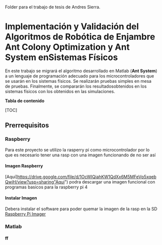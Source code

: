 Folder para el trabajo de tesis de Andres Sierra.

# Implementación y Validación del Algoritmos de Robótica de Enjambre Ant Colony Optimization y Ant System enSistemas Físicos

En este trabajo se migrará el algoritmo desarrollado en Matlab (**Ant System**) a un lenguaje de programación adecuado para los microcontroladores que se usarán en los sistemas físicos. Se realizarán pruebas simples en mesa de pruebas. Finalmente, se compararán los resultadosobtenidos en los sistemas físicos con los obtenidos en las simulaciones.

**Tabla de contenido**

[TOC]

## Prerrequisitos 
### Raspberry 
Para este proyecto se utilizo la rasperry pi como microcontrolador por lo que es necesario tener una rasp con una imagen funcionando de no ser así
#### Imagen Raspberry
[Aquí]https://drive.google.com/file/d/1OcWIQiahKW1QdXx6M5MFeVp5xqebQwiH/view?usp=sharing"Aqui") podra descargar una imagen funcional con programas basicos para la raspberry pi 4
#### Instalar Imagen
Debera instalar el software para poder quemar la imagen de la rasp en la SD [Raspberry Pi Imager](http://https://www.raspberrypi.org/software/ "Raspberry Pi Imager")

### Matlab
#### ff